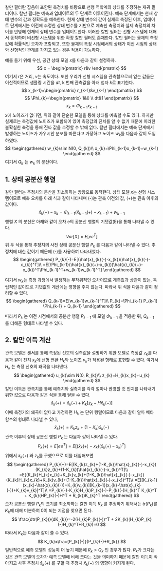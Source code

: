 칼만 필터란 잡음이 포함된 측정치를 바탕으로 선형 역학계의 상태를 추정하는 재귀 필터이다. 칼만 필터는 예측과 업데이트의 두 단계로 이루어진다. 예측 단계에서는 현재 상태 변수의 값과 정확도를 예측한다. 현재 상태 변수의 값이 실제로 측정된 이후, 업데이트 단계에서는 이전에 추정한 상태 변수를 기반으로 예측한 측정치와 실제 측정치의 차이를 반영해 현재의 상태 변수를 업데이트한다. 이러한 칼만 필터는 선형 시스템에 대해서 동작하며 비선형 시스템을 위한 확장 칼만 필터도 존재한다. 칼만 필터는 물체의 측정값에 확률적인 오차가 포함되고, 또한 물체의 특정 시점에서의 상태가 이전 시점의 상태와 선형적인 관계를 가지고 있는 경우 적용이 가능하다. 

예를 들기 위해 우선, 공간 상태 모델 $x$를 다음과 같이 설정하자.
$$
x = \begin{pmatrix} r&v \end{pmatrix}
$$
여기서 $r$은 거리, $v$는 속도이다. 또한 우리가 선형 시스템을 관측함으로써 얻는 값들은 이산적이므로 샘플링 시간을 $dt$, k 번째 관측값을 아래 첨자 $k$로 표기한다.
$$
x_{k-1}=\begin{pmatrix}
r_{k-1}&v_{k-1}
\end{pmatrix}
$$
$$
\Phi_{k}=\begin{pmatrix}
1&0 \\
dt&1
\end{pmatrix}
$$
$$
x_{k}=\Phi_{k-1}x_{k-1}
$$
$x$에 노이즈가 없다면, 위와 같이 단순한 모델을 통해 상태를 예측할 수도 있다. 하지만 실제로는 측정값에 노이즈가 포함되어 있어 측정값의 진치를 알 수 없기 때문에 이러한 불확실한 측정을 통해 진짜 값을 추정할 수 밖에 없다. 칼만 필터에서는 예측 단계에서 발생하는 노이즈가 가우시안 분포를 따른다고 가정하고 노이즈 $w_{k}$를 다음과 같이 도입하였다.
$$
\begin{gathered}
w_{k}\sim N(0, Q_{k})\\
x_{k}=\Phi_{k-1}x_{k-1}+w_{k-1}
\end{gathered}
$$
여기서 $Q_{k}$ 는 $w_{k}$ 의 분산이다.
## 1. 상태 공분산 행렬
칼만 필터는 추정치의 분산을 최소화하는 방향으로 동작한다. 상태 모델 $x$는 선형 시스템이므로 예측 오차를 아래 식과 같이 나타내며 (-)는 관측 이전의 값, (+)는 관측 이후의 값이다.
$$
\hat{x}_{k}(-)-x_{k}=\Phi_{k-1}(\hat{x}_{k-1}(+)-x_{k-1})+w_{k-1}
$$
행렬 $X$ 의 분산은 아래와 같이 오차 e의 공분산 행렬의 기댓값(E)을 통해 나타낼 수 있다.
$$
Var[X]=E[ee^T]
$$
위 두 식을 통해 추정치의 사전 상태 공분산 행렬 $P_{k}$ 를 다음과 같이 나타낼 수 있다. 추정치에 대한 값이기 때문에 (-)를 사용하여 나타내었다.
$$
\begin{gathered}
P_{k}(-)=E[(\hat{x}_{k}(-)-x_{k})(\hat{x}_{k}(-)-x_{k})^T]\\
=E[\Phi_{k-1}(\hat{x}_{k}(+)-x_{k})(\hat{x}_{k}(+)-x_{k})^T\Phi_{k-1}^T+w_{k-1}w_{k-1}^T]
\end{gathered}
$$

여기서 $w_{k}$는 측정 과정에서 발생하는 무작위적인 오차이므로 계측값과 상관이 없는, 독립적인 값이므로 기댓값의 계산에는 영향을 주지 않는다. 따라서 위 식을 다음과 같이 정리할 수 있다.
$$
\begin{gathered}
Q_{k-1}=E[w_{k-1}w_{k-1}^T]\\
P_{k}=\Phi_{k-1} P_{k-1} \Phi_{k-1} + Q_{k-1}
\end{gathered}
$$

따라서 $P_{k}$ 는 이전 시점에서의 공분산 행렬 $P_{k-1}$ 에 모델 $\Phi_{k-1}$ 을 적용한 뒤, $Q_{k-1}$ 를 더해준 형태로 나타낼 수 있다.

## 2. 칼만 이득 계산

관측 모델은 센서를 통해 측정된 신호의 실측값을 설명하기 위한 모델로 측정값 $z_{k}$를 다음과 같이 진치 $x_{k}$에 선형 변환 $H_{k}$와 노이즈 $v_{k}$가 적용된 형태로 표현할 수 있다. 여기서 $H_{k}$ 는 측정 신호의 왜곡을 나타낸다.
$$
\begin{gathered}
u_{k}\sim N(0, R_{k})\\
z_{k}=H_{k}x_{k}+u_{k}
\end{gathered}
$$
칼만 이득은 관측치를 통해 예측치와 실측치를 각각 얼마나 반영할 것 인지를 나타내기 위한 값으로 다음과 같은 식을 통해 얻을 수 있다.
$$
\hat{x}_{k}(+)=\hat{x}_{k}(-)+K_{k}[z_{k}-H\hat{x}_{k}(-)]
$$
이때 측정기의 왜곡이 없다고 가정하면 $H_{k}$ 는 단위 행렬이므로 다음과 같이 알파 베타 함수의 형태로 나타낼 수 있다,
$$
\hat{x}_{k}(+)=K_{k}z_{k}+(1-K_{k})\hat{x}_{k}(-)
$$
관측 이후의 상태 공분산 행렬 $P_{k}$ 는 다음과 같이 나타낼 수 있다.
$$
P_{k}(+)=E[ee^T]=E[(\hat{x}_{k}(+)-x_{k})(\hat{x}_{k}(+)-x_{k})^T]
$$
위에서 $\hat{x}_{k}(+)$ 와 $z_{k}$를 구했으므로 이를 대입해보면
$$
\begin{gathered}
P_{k}(+)=E[(K_{k}z_{k}+(1-K_{k})\hat{x}_{k}(-)-x_{k})(K_{k}z_{k}+(1-K_{k})\hat{x}_{k}(-)-x_{k})^T]\\
=E[(K_{k}H_{k}x_{k}+K_{k}v_{k}+(1-K_{k})\hat{x}_{k}(-)-x_{k})(K_{k}H_{k}x_{k}+K_{k}v_{k}+(1-K_{k})\hat{x}_{k}(-)-x_{k})^T]\\
=E[[K_{k-1}(x_{k}-\hat{x}_{k}(-))+K_{k}v_{k}][K_{k-1}(x_{k}-\hat{x}_{k}(-))+K_{k}v_{k}]^T]\\
=P_{k}(-)-K_{k}H_{k}P_{k}(-)-P_{k}(-)H_{k}^T K_{k}^T + K_{k}(HP_{k}(-)H^T + R_{k})K_{k}^T
\end{gathered}
$$
오차 공분산 행렬 $P_{k}$의 크기를 최소화하는 칼만 이득 $K_{k}$ 를 추정하기 위해서는 $tr(P_{k})$를 $K_{k}$에 대해 미분하여 0이 되는 지점을 찾으면 된다.
$$
\frac{dtr(P_{k})}{dK_{k}}=-2(H_{k}P_{k}(-))^T + 2K_{k}(H_{k}P_{k}(-)H_{k}^T+R_{k})=0
$$
따라서 $K_{k}$는 다음과 같이 쓸 수 있다.
$$
K_{k}=\frac{P_{k}(-)}{P_{k}(-)+R_{k}}
$$
일반적으로 예측 모델의 성능이 더 높기 때문에 $R_{k}>Q_{k}$ 인 경우가 많다. $R_{k}$가 크다는 것은 관측 모델의 오차가 예측 모델에 비해 크다는 것을 의미하기 때문에 칼만 이득이 작아지고 사후 추정치 $\hat{x}_{k}(+)$ 를 구할 때 추정치 $\hat{x}_{k}(-)$ 의 영향이 커지게 된다.